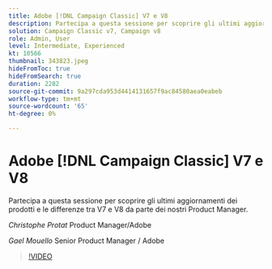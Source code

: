 ```yaml
---
title: Adobe [!DNL Campaign Classic] V7 e V8
description: Partecipa a questa sessione per scoprire gli ultimi aggiornamenti dei prodotti e le differenze tra V7 e V8 da parte dei nostri Product Manager.
solution: Campaign Classic v7, Campaign v8
role: Admin, User
level: Intermediate, Experienced
kt: 10566
thumbnail: 343823.jpeg
hideFromToc: true
hideFromSearch: true
duration: 2282
source-git-commit: 9a297cda953d4414131657f9ac84580aea0eabeb
workflow-type: tm+mt
source-wordcount: '65'
ht-degree: 0%

---
```


# Adobe [!DNL Campaign Classic] V7 e V8

Partecipa a questa sessione per scoprire gli ultimi aggiornamenti dei prodotti e le differenze tra V7 e V8 da parte dei nostri Product Manager.

*Christophe Protat* Product Manager/Adobe

*Gael Mouello* Senior Product Manager / Adobe

>[!VIDEO](https://video.tv.adobe.com/v/343823/?quality=12&learn=on)
